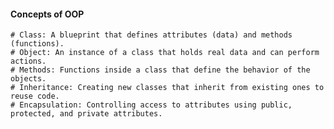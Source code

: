 #### Concepts of OOP ####

    # Class: A blueprint that defines attributes (data) and methods (functions).
    # Object: An instance of a class that holds real data and can perform actions.
    # Methods: Functions inside a class that define the behavior of the objects.
    # Inheritance: Creating new classes that inherit from existing ones to reuse code.
    # Encapsulation: Controlling access to attributes using public, protected, and private attributes.
   
   <!-- 

   The Main Idea:
        -- One class can have instances (objects) of another class as attributes or parameters.
        -- An instance of a class holds its own values for the variables (attributes) defined in that class.
        -- These attributes (like is_issued in the book class) can be accessed by other functions or methods in another class by using objects of the first class.

        How Classes Work Together:

           - When we create a book object, like book_1 = book("Python", "Author-1", 1234), it will have its own is_issued attribute.

            - When we add that book to the library using my_lib.add_book(book_1), the library class gets a reference to the book_1 object. This means it can access all the attributes of book_1, including is_issued.

            Key Points to Remember:

                -- Attributes are part of objects: is_issued is an attribute of each individual book object.
                -- When you create a book, you can access its is_issued attribute.
                -- Accessing attributes in other classes: You can access an object's attributes (like is_issued) in other classes when you have a reference to that object.
                -- In the library class, we have a list of book objects (self.books), and each book object has its own is_issued attribute.
                -- Objects inside a list: The library class has a list of book objects. The method list_books() loops over this list and checks each book's is_issued attribute.
    -->